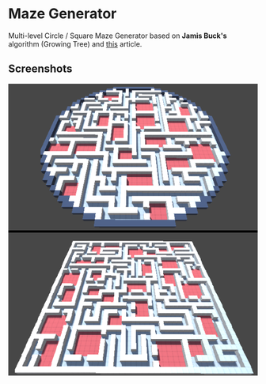 
# Maze Generator

Multi-level Circle / Square Maze Generator based on **Jamis Buck's** algorithm (Growing Tree) and [this](https://journal.stuffwithstuff.com/2014/12/21/rooms-and-mazes/) article.
## Screenshots

![ss](https://github.com/McKucia/Maze/blob/master/GitHub/mazes.png)


